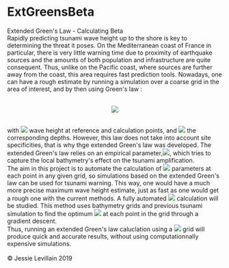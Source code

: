 # ExtGreensBeta
Extended Green's Law - Calculating Beta <br/>
Rapidly predicting tsunami wave height up to the shore is key to determining the threat it poses. On the Mediterranean coast of France in particular, there is very little warning time due to proximity of earthquake sources and the amounts of both population and infrastructure are quite consequent. Thus, unlike on the Pacific coast, where sources are further away from the coast, this area requires fast prediction tools. Nowadays, one can have a rough estimate by running a simulation over a coarse grid in the area of interest, and by then using Green's law : <br/> <br/>  <p align="center"><img src="https://render.githubusercontent.com/render/math?math=\eta _2= \eta _1 (\frac{h_1}{h_2})^{1/4}"> <br/> <br/>  </p>
with <img src="https://render.githubusercontent.com/render/math?math=\eta _1, \eta _2"> wave height at reference and calculation points, and <img src="https://render.githubusercontent.com/render/math?math=h _1, h _2"> the corresponding depths. However, this law does not take into account site specificities, that is why thge extended Green's law was developed. The extended Green's law relies on an empirical parameter,<img src="https://render.githubusercontent.com/render/math?math=\beta">, which tries to capture the local bathymetry's effect on the tsunami amplification.  <br/> The aim in this project is to automate the calculation of <img src="https://render.githubusercontent.com/render/math?math=\beta"> parameters at each point in any given grid, so simulations based on the extended Green's law can be used for tsunami warning. This way, one would have a much more precise maximum wave height estimate, just as fast as one would get a rough one with the current methods. A fully automated <img src="https://render.githubusercontent.com/render/math?math=\beta"> calculation will be studied. This method uses bathymetry grids and previous tsunami simulation to find the optimum <img src="https://render.githubusercontent.com/render/math?math=\beta"> at each point in the grid through a gradient descent. <br/>
Thus, running an extended Green's law caluclation using a <img src="https://render.githubusercontent.com/render/math?math=\beta"> grid will produce quick and accurate results, without using computationnally expensive simulations.
<br/>
<br/>
© Jessie Levillain 2019
